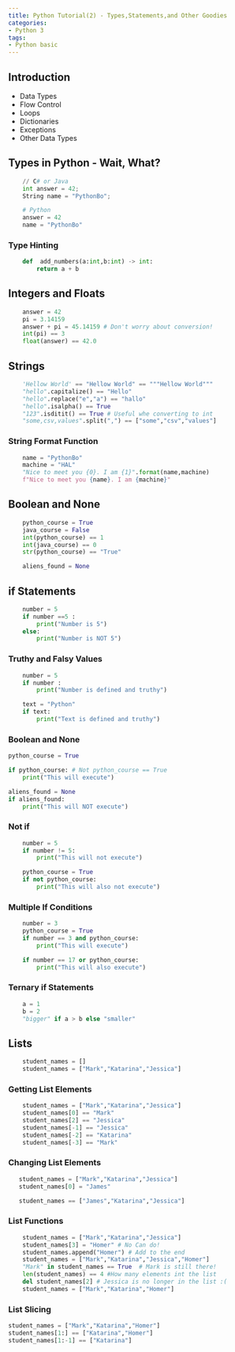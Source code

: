 ```yaml
---
title: Python Tutorial(2) - Types,Statements,and Other Goodies
categories:
- Python 3
tags:
- Python basic
---
```


## Introduction
- Data Types
- Flow Control
- Loops
- Dictionaries
- Exceptions
- Other Data Types

## Types in Python - Wait, What?
``` python
    // C# or Java
    int answer = 42;
    String name = "PythonBo";

    # Python
    answer = 42
    name = "PythonBo"    
``` 

### Type Hinting
``` python
    def  add_numbers(a:int,b:int) -> int:
        return a + b
``` 

## Integers and Floats
``` python
    answer = 42
    pi = 3.14159
    answer + pi = 45.14159 # Don't worry about conversion!
    int(pi) == 3
    float(answer) == 42.0
``` 

## Strings
``` python
    'Hellow World' == "Hellow World" == """Hellow World""" 
    "hello".capitalize() == "Hello"
    "hello".replace("e","a") == "hallo"
    "hello".isalpha() == True
    "123".isditit() == True # Useful whe converting to int
    "some,csv,values".split(",") == ["some","csv","values"]
``` 

### String Format Function
``` python
    name = "PythonBo"
    machine = "HAL"
    "Nice to meet you {0}. I am {1}".format(name,machine)
    f"Nice to meet you {name}. I am {machine}"
``` 

## Boolean and None
``` python
    python_course = True
    java_course = False
    int(python_course) == 1
    int(java_course) == 0
    str(python_course) == "True"

    aliens_found = None
``` 


## if Statements
``` python
    number = 5
    if number ==5 :
        print("Number is 5")
    else:
        print("Number is NOT 5")
``` 

### Truthy and Falsy Values
``` python
    number = 5
    if number :
        print("Number is defined and truthy")

    text = "Python"
    if text:
        print("Text is defined and truthy")
``` 

### Boolean and None
``` python
python_course = True

if python_course: # Not python_course == True
    print("This will execute")

aliens_found = None
if aliens_found:
    print("This will NOT execute")
``` 

### Not if
``` python
    number = 5
    if number != 5:
        print("This will not execute")

    python_course = True
    if not python_course:
        print("This will also not execute")
``` 


### Multiple If Conditions
``` python
    number = 3
    python_course = True
    if number == 3 and python_course:
        print("This will execute")

    if number == 17 or python_course:
        print("This will also execute")
``` 

### Ternary if Statements
``` python
    a = 1
    b = 2
    "bigger" if a > b else "smaller"
``` 

## Lists
``` python
    student_names = []
    student_names = ["Mark","Katarina","Jessica"]
``` 

### Getting List Elements
``` python
    student_names = ["Mark","Katarina","Jessica"]
    student_names[0] == "Mark"
    student_names[2] == "Jessica"
    student_names[-1] == "Jessica"
    student_names[-2] == "Katarina"
    student_names[-3] == "Mark"    
``` 

### Changing List Elements
``` python
   student_names = ["Mark","Katarina","Jessica"]
   student_names[0] = "James"

   student_names == ["James","Katarina","Jessica"]
``` 

### List Functions
``` python
    student_names = ["Mark","Katarina","Jessica"]
    student_names[3] = "Homer" # No Can do!
    student_names.append("Homer") # Add to the end
    student_names = ["Mark","Katarina","Jessica","Homer"]
    "Mark" in student_names == True  # Mark is still there!
    len(student_names) == 4 #How many elements int the list
    del student_names[2] # Jessica is no longer in the list :(
    student_names = ["Mark","Katarina","Homer"]    

``` 

### List Slicing
``` python
student_names = ["Mark","Katarina","Homer"]
student_names[1:] == ["Katarina","Homer"]
student_names[1:-1] == ["Katarina"]
``` 

